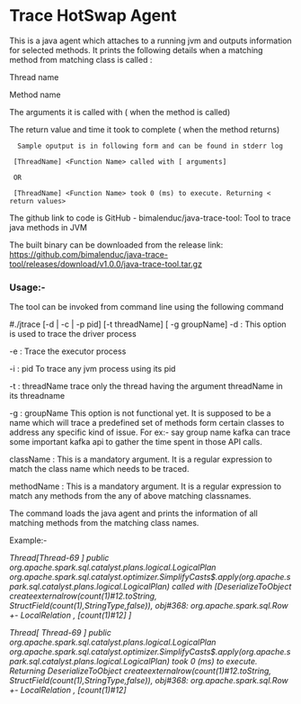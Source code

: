 # Trace HotSwap Agent
This is a java agent which attaches to a running jvm and outputs information for selected methods. 
It prints the following details when a matching method from matching class is called :

Thread name

Method name

The arguments it is called with ( when the method is called)

The return value and time it took to complete ( when the method returns)

      Sample oputput is in following form and can be found in stderr log

     [ThreadName] <Function Name> called with [ arguments]

     OR

     [ThreadName] <Function Name> took 0 (ms) to execute. Returning < return values>

The github link to code is  GitHub - bimalenduc/java-trace-tool: Tool to trace java methods in JVM 

The built binary can be downloaded from the release link: https://github.com/bimalenduc/java-trace-tool/releases/download/v1.0.0/java-trace-tool.tar.gz

 

 ### Usage:-

The tool can be invoked from command line using the following command

#./jtrace [-d | -c | -p pid] [-t threadName] [ -g groupName] <className> <methodName>
-d  : This option is used to trace the driver process

-e  : Trace the executor process

 -i  : pid To trace any jvm process using its pid

-t   : threadName trace only the thread having the argument threadName in its threadname

-g  : groupName This option is not functional yet. It is supposed to be a name which will trace a predefined set of methods form certain classes to address any specific kind of issue. For ex:- say group name kafka can trace some important kafka api to gather the time spent in those API calls.

className : This is a mandatory argument. It is a regular expression to match the class name which needs to be traced. 

methodName : This is a mandatory argument. It is a regular expression to match any methods from the any of above matching classnames. 

The command loads the java agent and prints the information of all matching methods from the matching class names.

Example:-

*Thread[Thread-69 ] public org.apache.spark.sql.catalyst.plans.logical.LogicalPlan org.apache.spark.sql.catalyst.optimizer.SimplifyCasts$.apply(org.apache.spark.sql.catalyst.plans.logical.LogicalPlan) called with [DeserializeToObject createexternalrow(count(1)#12.toString, StructField(count(1),StringType,false)), obj#368: org.apache.spark.sql.Row
+- LocalRelation <empty>, [count(1)#12]
]*

*Thread[ Thread-69 ] public org.apache.spark.sql.catalyst.plans.logical.LogicalPlan org.apache.spark.sql.catalyst.optimizer.SimplifyCasts$.apply(org.apache.spark.sql.catalyst.plans.logical.LogicalPlan) took 0 (ms) to execute. Returning DeserializeToObject createexternalrow(count(1)#12.toString, StructField(count(1),StringType,false)), obj#368: org.apache.spark.sql.Row
+- LocalRelation <empty>, [count(1)#12]*
